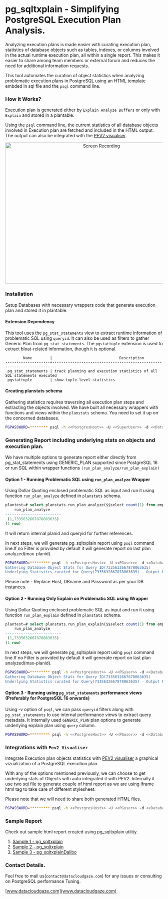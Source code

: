 # pg_sqltxplain - Simplifying PostgreSQL Execution Plan Analysis.

Analyzing execution plans is made easier with curating execution plan, statistics of database objects such as tables, indexes, or columns involved in the actual runtime execution plan, all within a single report. This makes it easier to share among team members or external forum and reduces the need for additional information requests.

This tool automates the curation of object statistics when analyzing problematic execution plans in PostgreSQL using an HTML template embded in sql file and the `psql` command line.

### How it Works?
Execution plan is generated either by `Explain Analyze Buffers` or only with `Explain` and stored in a plantable.

Using the `psql` command line, the current statistics of all database objects involved in Execution plan are fetched and included in the HTML output. The output can also be integrated with the [PEV2 visualiser](https://github.com/dalibo/pev2).

<div align="center">
  <img src="https://github.com/user-attachments/assets/6ab56914-2158-44eb-b663-062b861e153b" alt="Screen Recording" width="600" height="450"/>
</div>

###  Installation 
Setup Databases with necessary wrappers code that generate execution plan and stored it in plantable.

#### Extension Dependency 
This tool uses the `pg_stat_statements` view to extract runtime information of problematic SQL using `queryid`. It can also be used as filters to gather Generic Plan from `pg_stat_statements`. The `pgstattuple` extension is used to extract bloat-related information, though it is optional.

```
        Name        |                              Description
--------------------+------------------------------------------------------------------------
 pg_stat_statements | track planning and execution statistics of all SQL statements executed
 pgstattuple        | show tuple-level statistics

```

#### Creating planstats schema
Gathering statistics requires traversing all execution plan steps and extracting the objects involved. We have built all necessary wrappers with functions and views within the `planstats` schema. You need to set it up on the concerned databases.

```bash
PGPASSWORD=******** psql -h <<PostgresHost>> -U <<SuperUser>> -d <<Databases>> -f pg_sqltxplain/initialsetup.sql
```

### Generating Report including underlying stats on objects and execution plan.
We have multiple options to generate report either directly from pg_stat_statements using GENERIC_PLAN supported since PostgreSQL 16 or run SQL within wrapper functions `(run_plan_analyze/run_plan_explain)`

#### Option 1 - Running Problematic SQL using `run_plan_analyze` Wrapper

Using Dollar Quoting enclosed problematic SQL as input and run it using function `run_plan_analyze` defined in `planstats` schema.

```sql
plantest=# select planstats.run_plan_analyze($$select count(1) from emp$$);
    run_plan_analyze
-------------------------
 (1,7335632667878063635)
(1 row)
```
It will return internal planid and queryid for further references.

In next steps, we will generate pg_sqltxplain report using `psql` command line.If no Filter is provided by default it will generate report on last plan analyzed(max-planid).

```bash
PGPASSWORD=********* psql -h <<PostgresHost>> -U <<PGuser>> -d <<Databases>>  -q -v ON_ERROR_STOP=1 -v query_id=7335632667878063635 -f pg_sqltxplain.sql
Gathering Database Object Stats for Query ID(7335632667878063635)
Underlying Statistics curated for Query(7335632667878063635) - Output File Stats_Via_Explain_Analyze_7335632667878063635.html
```

Please note - Replace Host, DBname and Password as per your DB instances.

####  Option 2 - Running Only Explain on Problematic SQL using Wrapper

Using Dollar Quoting enclosed problematic SQL as input and run it using function `run_plan_explain` defined in `planstats` schema.

```sql
plantest=# select planstats.run_plan_explain($$select count(1) from emp$$);
    run_plan_analyze
-------------------------
 (1,7335632667878063635)
(1 row)
```

In next steps, we will generate pg_sqltxplain report using `psql` command line.If no Filter is provided by default it will generate report on last plan analyzed(max-planid).

```bash
PGPASSWORD=********* psql -h <<PostgresHost>> -U <<PGuser>> -d <<Databases>>  -q -v ON_ERROR_STOP=1 -v query_id=7335632667878063635 -f pg_sqltxplain.sql
Gathering Database Object Stats for Query ID(7335632667878063635)
Underlying Statistics curated for Query(7335632667878063635) - Output File pg_sqltxplain_7335632667878063635.html
```

####  Option 3 - Running using `pg_stat_statements` performance views (Preferably for PostgreSQL 16 onwards)
Using -v option of `psql`, we can pass `queryid` filters along with `pg_stat_statements` to use internal performance views to extract query metadata. It internally used `GENERIC_PLAN` plan options to generate underlying explain plan using `query` column.

```bash
PGPASSWORD=********* psql -h <<PostgresHost>> -U <<PGuser>> -d <<Databases>>  -q -v ON_ERROR_STOP=1 -v query_id=8192079375982646892 -v pg_stat_statements= -f pg_sqltxplain.sql
```

### Integrations with `Pev2 Visualiser`
Integrate Execution plan objects statistics with [PEV2 visualiser](https://github.com/dalibo/pev2) a graphical vizualization of a PostgreSQL execution plan.

With any of the options mentioned previously, we can choose to get underlying stats of Objects with auto integrated it with PEV2. 
Internally it use two sql file to generate couple of html report as we are using iframe html tag to take care of different stylesheet. 

Please note that we will need to share both generated HTML files.

```bash
PGPASSWORD=********* psql -h <<PostgresHost>> -U <<PGuser>> -d <<Databases>>  -q -v ON_ERROR_STOP=1 -f explain_dalibo.sql -f pg_sqltxplain_with_dalibo.sql
```

### Sample Report 
Check out sample html report created using  pg_sqltxplain utility.
1. [Sample 1 - pg_sqltxplain](https://htmlpreview.github.io/?https://github.com/dcgadmin/pg_sqltxplain/blob/main/samplereport/pg_sqltxplain_8388037885303713885.html)
2. [Sample 2 - pg_sqltxplain](https://htmlpreview.github.io/?https://github.com/dcgadmin/pg_sqltxplain/blob/main/samplereport/pg_sqltxplain_1545576602608240663.html)
3. [Sample 3 - pg_sqltxplainDalibo](https://github.com/dcgadmin/pg_sqltxplain/blob/main/samplereport/StatsViaExplainAnalyze_With_dalibo.pdf)

### Contact Details.
Feel free to mail us(`contact@datacloudgaze.com`) for any issues or consulting on PostgreSQL performance Tuning.

[www.datacloudgaze.com](www.datacloudgaze.com)
